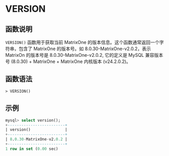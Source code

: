 # **VERSION**

## **函数说明**

`VERSION()` 函数用于获取当前 MatrixOne 的版本信息。这个函数通常返回一个字符串，包含了 MatrixOne 的版本号。如 8.0.30-MatrixOne-v2.0.2，表示 MatrixOn 的版本号是 8.0.30-MatrixOne-v2.0.2, 它的定义是 MySQL 兼容版本号 (8.0.30) + MatrixOne + MatrixOne 内核版本 (v24.2.0.2)。

## **函数语法**

```
> VERSION()
```

## **示例**

```sql
mysql> select version();
+-------------------------+
| version()               |
+-------------------------+
| 8.0.30-MatrixOne-v2.0.2 |
+-------------------------+
1 row in set (0.00 sec)
```
